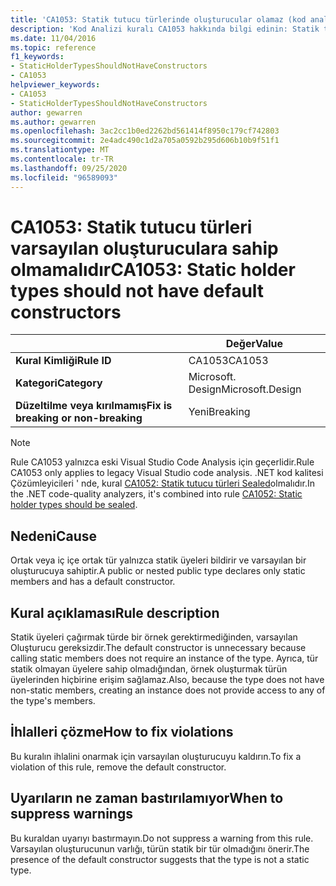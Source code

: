 ```yaml
---
title: 'CA1053: Statik tutucu türlerinde oluşturucular olamaz (kod analizi)'
description: 'Kod Analizi kuralı CA1053 hakkında bilgi edinin: Statik tutucu türleri oluşturuculara sahip olmamalıdır'
ms.date: 11/04/2016
ms.topic: reference
f1_keywords:
- StaticHolderTypesShouldNotHaveConstructors
- CA1053
helpviewer_keywords:
- CA1053
- StaticHolderTypesShouldNotHaveConstructors
author: gewarren
ms.author: gewarren
ms.openlocfilehash: 3ac2cc1b0ed2262bd561414f8950c179cf742803
ms.sourcegitcommit: 2e4adc490c1d2a705a0592b295d606b10b9f51f1
ms.translationtype: MT
ms.contentlocale: tr-TR
ms.lasthandoff: 09/25/2020
ms.locfileid: "96589093"
---
```

# <a name="ca1053-static-holder-types-should-not-have-default-constructors"></a><span data-ttu-id="eec67-103">CA1053: Statik tutucu türleri varsayılan oluşturuculara sahip olmamalıdır</span><span class="sxs-lookup"><span data-stu-id="eec67-103">CA1053: Static holder types should not have default constructors</span></span>

| | <span data-ttu-id="eec67-104">Değer</span><span class="sxs-lookup"><span data-stu-id="eec67-104">Value</span></span> |
|-|-|
| <span data-ttu-id="eec67-105">**Kural Kimliği**</span><span class="sxs-lookup"><span data-stu-id="eec67-105">**Rule ID**</span></span> |<span data-ttu-id="eec67-106">CA1053</span><span class="sxs-lookup"><span data-stu-id="eec67-106">CA1053</span></span>|
| <span data-ttu-id="eec67-107">**Kategori**</span><span class="sxs-lookup"><span data-stu-id="eec67-107">**Category**</span></span> |<span data-ttu-id="eec67-108">Microsoft. Design</span><span class="sxs-lookup"><span data-stu-id="eec67-108">Microsoft.Design</span></span>|
| <span data-ttu-id="eec67-109">**Düzeltilme veya kırılmamış**</span><span class="sxs-lookup"><span data-stu-id="eec67-109">**Fix is breaking or non-breaking**</span></span> |<span data-ttu-id="eec67-110">Yeni</span><span class="sxs-lookup"><span data-stu-id="eec67-110">Breaking</span></span>|

> [!NOTE]
> <span data-ttu-id="eec67-111">Rule CA1053 yalnızca eski Visual Studio Code Analysis için geçerlidir.</span><span class="sxs-lookup"><span data-stu-id="eec67-111">Rule CA1053 only applies to legacy Visual Studio code analysis.</span></span> <span data-ttu-id="eec67-112">.NET kod kalitesi Çözümleyicileri ' nde, kural [CA1052: Statik tutucu türleri Sealed](ca1052.md)olmalıdır.</span><span class="sxs-lookup"><span data-stu-id="eec67-112">In the .NET code-quality analyzers, it's combined into rule [CA1052: Static holder types should be sealed](ca1052.md).</span></span>

## <a name="cause"></a><span data-ttu-id="eec67-113">Nedeni</span><span class="sxs-lookup"><span data-stu-id="eec67-113">Cause</span></span>

<span data-ttu-id="eec67-114">Ortak veya iç içe ortak tür yalnızca statik üyeleri bildirir ve varsayılan bir oluşturucuya sahiptir.</span><span class="sxs-lookup"><span data-stu-id="eec67-114">A public or nested public type declares only static members and has a default constructor.</span></span>

## <a name="rule-description"></a><span data-ttu-id="eec67-115">Kural açıklaması</span><span class="sxs-lookup"><span data-stu-id="eec67-115">Rule description</span></span>

<span data-ttu-id="eec67-116">Statik üyeleri çağırmak türde bir örnek gerektirmediğinden, varsayılan Oluşturucu gereksizdir.</span><span class="sxs-lookup"><span data-stu-id="eec67-116">The default constructor is unnecessary because calling static members does not require an instance of the type.</span></span> <span data-ttu-id="eec67-117">Ayrıca, tür statik olmayan üyelere sahip olmadığından, örnek oluşturmak türün üyelerinden hiçbirine erişim sağlamaz.</span><span class="sxs-lookup"><span data-stu-id="eec67-117">Also, because the type does not have non-static members, creating an instance does not provide access to any of the type's members.</span></span>

## <a name="how-to-fix-violations"></a><span data-ttu-id="eec67-118">İhlalleri çözme</span><span class="sxs-lookup"><span data-stu-id="eec67-118">How to fix violations</span></span>

<span data-ttu-id="eec67-119">Bu kuralın ihlalini onarmak için varsayılan oluşturucuyu kaldırın.</span><span class="sxs-lookup"><span data-stu-id="eec67-119">To fix a violation of this rule, remove the default constructor.</span></span>

## <a name="when-to-suppress-warnings"></a><span data-ttu-id="eec67-120">Uyarıların ne zaman bastırılamıyor</span><span class="sxs-lookup"><span data-stu-id="eec67-120">When to suppress warnings</span></span>

<span data-ttu-id="eec67-121">Bu kuraldan uyarıyı bastırmayın.</span><span class="sxs-lookup"><span data-stu-id="eec67-121">Do not suppress a warning from this rule.</span></span> <span data-ttu-id="eec67-122">Varsayılan oluşturucunun varlığı, türün statik bir tür olmadığını önerir.</span><span class="sxs-lookup"><span data-stu-id="eec67-122">The presence of the default constructor suggests that the type is not a static type.</span></span>
